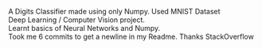 A Digits Classifier made using only Numpy. Used MNIST Dataset  
Deep Learning / Computer Vision project.  
Learnt basics of Neural Networks and Numpy.  
Took me 6 commits to get a newline in my Readme. Thanks StackOverflow
